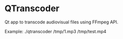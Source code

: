 # QTranscoder
Qt app to transcode audiovisual files using FFmpeg API.

Example: ./qtranscoder /tmp/1.mp3 /tmp/test.mp4
